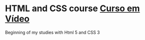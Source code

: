 # HTML and CSS course <a href="https://www.cursoemvideo.com/">Curso em Vídeo</a>
Beginning of my studies with Html 5 and CSS 3
